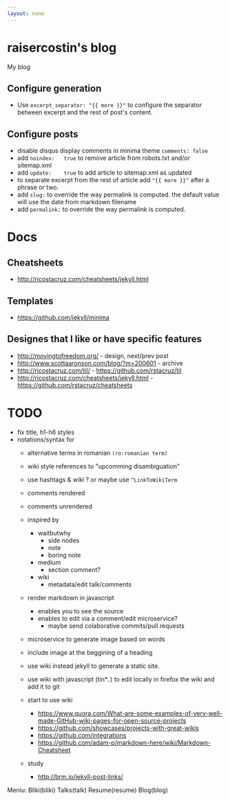 ```yaml
---
layout: none
---
```

# raisercostin's blog
My blog

## Configure generation
- Use `excerpt_separator: "{{ more }}"` to configure the separator between excerpt and the rest of post's content.

## Configure posts
- disable disqus display comments in minima theme `comments: false`
- add `noindex:   true` to remove article from robots.txt and/or sitemap.xml
- add `update:    true` to add article to sitemap.xml as updated
- to separate excerpt from the rest of article add `"{{ more }}"` after a phrase or two.
- add `slug:` to override the way permalink is computed. the default value will use the date from markdown filename
- add `permalink:` to override the way permalink is computed.

# Docs

## Cheatsheets
- http://ricostacruz.com/cheatsheets/jekyll.html

## Templates
- https://github.com/jekyll/minima

## Designes that I like or have specific features
- http://movingtofreedom.org/ - design, next/prev post
- http://www.scottaaronson.com/blog/?m=200601 - archive
- http://ricostacruz.com/til/ - https://github.com/rstacruz/til 
- http://ricostacruz.com/cheatsheets/jekyll.html - https://github.com/rstacruz/cheatsheets

# TODO
- fix title, h1-h6 styles
- notations/syntax for
  - alternative terms in romanian `(ro:romanian term)`
  - wiki style references to "upcomming disambiguation"
  - use hashtags & wiki ? or maybe use `^LinkToWikiTerm`
  - comments rendered
  - comments unrendered
  - inspired by
    - waitbutwhy
      - side nodes
      - note
      - boring note
    - medium
      - section comment?
    - wiki
      - metadata/edit talk/comments
  - render markdown in javascript
    - enables you to see the source
    - enables to edit via a comment/edit microservice?
      - maybe send colaborative commits/pull requests
  - microservice to generate image based on words
  - include image at the beggining of a heading
  - use wiki instead jekyll to generate a static site.
  - use wiki with javascript (tin*..) to edit locally in firefox the wiki and add it to git

  - start to use wiki
    - https://www.quora.com/What-are-some-examples-of-very-well-made-GitHub-wiki-pages-for-open-source-projects
	- https://github.com/showcases/projects-with-great-wikis
	- https://github.com/integrations
	- https://github.com/adam-p/markdown-here/wiki/Markdown-Cheatsheet
  - study
    - http://brm.io/jekyll-post-links/
	
Meniu: Bliki(bliki) Talks(talk) Resume(resume) Blog(blog)
